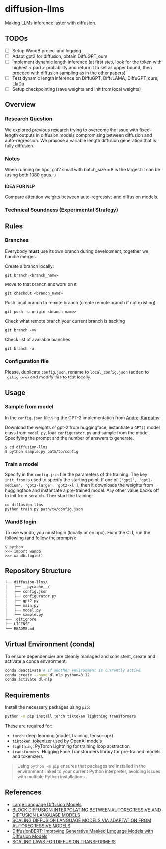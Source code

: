 # diffusion-llms
Making LLMs inference faster with diffusion.

## TODOs
- [ ] Setup WandB project and logging
- [ ] Adapt gpt2 for diffusion, obtain DiffuGPT_ours
- [ ] Implement dynamic length inference (at first step, look for the token with highest < pad > probability and return it to set an upper bound, then proceed with diffusion sampling as in the other papers)
- [ ] Test dynamic length inference on DiffuGPT, DiffuLAMA, DiffuGPT_ours, LlaDa
- [ ] Setup checkpointing (save weights and init from local weights)
## Overview
### Research Question
We explored previous research trying to overcome the issue with fixed-length outputs in diffusion models compromising between diffusion and auto-regression. We propose a variable length diffusion generation that is fully diffusion.

### Notes
When running on hpc, gpt2 small with batch_size = 8 is the largest it can be (using both 1080 gpus...)
#### IDEA FOR NLP
Compare attention weights between auto-regressive and diffusion models.

### Technical Soundness (Experimental Strategy)

## Rules
### Branches
Everybody **must** use its own branch during development, together we handle merges.

Create a branch locally:
```
git branch <branch_name>
```
Move to that branch and work on it
```
git checkout <branch_name>
```
Push local branch to remote branch (create remote branch if not existing)
```
git push -u origin <branch-name>
```
Check what remote branch your current branch is tracking
```
git branch -vv
```
Check list of available branches
```
git branch -a
```
### Configuration file
Please, duplicate `config.json`, rename to `local_config.json` (added to `.gitignore`) and modify this to test locally.

## Usage
### Sample from model
In the `config.json` file.sing the GPT-2 implementation from [Andrej Karpathy](https://github.com/karpathy/nanoGPT).

Download the weights of gpt-2 from huggingface, instantiate a `GPT()` model class from `model.py`, load `configurator.py` and sample from the model. Specifying the prompt and the number of answers to generate.
``` 
$ cd diffusion-llms
$ python sample.py path/to/config
```

### Train a model
Specify in the `config.json` file the parameters of the training. The key `init_from` is used to specify the starting point. If one of `['gpt2', 'gpt2-medium', 'gpt2-large', 'gpt2-xl']`, then it downloads the weights from huggingface and instantiate a pre-trained model. Any other value backs off to init from scratch. Then start the training:
```
cd diffusion-llms
python train.py path/to/config.json
```

### WandB login
To use wandb, you must login (locally or on hpc). From the CLI, run the following (and follow the prompts):
```
$ python
>>> import wandb
>>> wandb.login()
```

## Repository Structure
```zsh
├── diffusion-llms/ 
│   ├── __pycache__/
│   ├── config.json
│   ├── configurator.py 
│   ├── gpt2.py 
│   ├── main.py 
│   ├── model.py 
│   └── sample.py 
├── .gitignore
├── LICENSE
└── README.md
```

## Virtual Environment (conda)
To ensure dependencies are cleanly managed and consistent, create and activate a conda environment:

```bash
conda deactivate # if another environment is currently active
conda create --name dl-nlp python=3.12
conda activate dl-nlp
```

## Requirements
Install the necessary packages using `pip`:

```bash
python -m pip install torch tiktoken lightning transformers
```

These are required for:
- `torch`: deep learning (model, training, tensor ops)
- `tiktoken`: tokenizer used by OpenAI models
- `lightning`: PyTorch Lightning for training loop abstraction
- `transformers`: Hugging Face Transformers library for pre-trained models and tokenizers

> Using `python -m pip` ensures that packages are installed in the environment linked to your current Python interpreter, avoiding issues with multiple Python installations.

## References
- [Large Language Diffusion Models](https://arxiv.org/pdf/2502.09992)
- [BLOCK DIFFUSION: INTERPOLATING BETWEEN AUTOREGRESSIVE AND DIFFUSION LANGUAGE MODELS](https://arxiv.org/pdf/2503.09573)
- [SCALING DIFFUSION LANGUAGE MODELS VIA ADAPTATION FROM AUTOREGRESSIVE MODELS](https://arxiv.org/pdf/2410.17891)
- [DiffusionBERT: Improving Generative Masked Language Models with Diffusion Models](https://arxiv.org/pdf/2211.15029)
- [SCALING LAWS FOR DIFFUSION TRANSFORMERS](https://arxiv.org/pdf/2410.08184)
